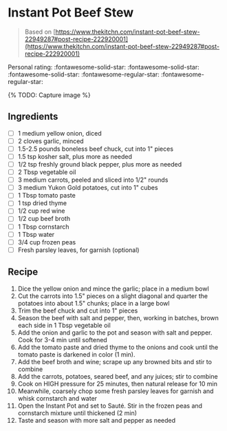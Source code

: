 # Instant Pot Beef Stew

> Based on [https://www.thekitchn.com/instant-pot-beef-stew-22949287#post-recipe-222920001](https://www.thekitchn.com/instant-pot-beef-stew-22949287#post-recipe-222920001)

<!-- {cts} rating=3; (User can specify rating on scale of 1-5) -->

Personal rating: :fontawesome-solid-star: :fontawesome-solid-star: :fontawesome-solid-star: :fontawesome-regular-star: :fontawesome-regular-star:

<!-- {cte} -->

<!-- {cts} name_image=None; (User can specify image name) -->

{% TODO: Capture image %}

<!-- {cte} -->

## Ingredients

- [ ] 1 medium yellow onion, diced
- [ ] 2 cloves garlic, minced
- [ ] 1.5-2.5 pounds boneless beef chuck, cut into 1" pieces
- [ ] 1.5 tsp kosher salt, plus more as needed
- [ ] 1/2 tsp freshly ground black pepper, plus more as needed
- [ ] 2 Tbsp vegetable oil
- [ ] 3 medium carrots, peeled and sliced into 1/2" rounds
- [ ] 3 medium Yukon Gold potatoes, cut into 1" cubes
- [ ] 1 Tbsp tomato paste
- [ ] 1 tsp dried thyme
- [ ] 1/2 cup red wine
- [ ] 1/2 cup beef broth
- [ ] 1 Tbsp cornstarch
- [ ] 1 Tbsp water
- [ ] 3/4 cup frozen peas
- [ ] Fresh parsley leaves, for garnish (optional)

## Recipe

1. Dice the yellow onion and mince the garlic; place in a medium bowl
1. Cut the carrots into 1.5" pieces on a slight diagonal and quarter the potatoes into about 1.5" chunks; place in a large bowl
1. Trim the beef chuck and cut into 1" pieces
1. Season the beef with salt and pepper, then, working in batches, brown each side in 1 Tbsp vegetable oil
1. Add the onion and garlic to the pot and season with salt and pepper. Cook for 3-4 min until softened
1. Add the tomato paste and dried thyme to the onions and cook until the tomato paste is darkened in color (1 min).
1. Add the beef broth and wine; scrape up any browned bits and stir to combine
1. Add the carrots, potatoes, seared beef, and any juices; stir to combine
1. Cook on HIGH pressure for 25 minutes, then natural release for 10 min
1. Meanwhile, coarsely chop some fresh parsley leaves for garnish and whisk cornstarch and water
1. Open the Instant Pot and set to Sauté. Stir in the frozen peas and cornstarch mixture until thickened (2 min)
1. Taste and season with more salt and pepper as needed
